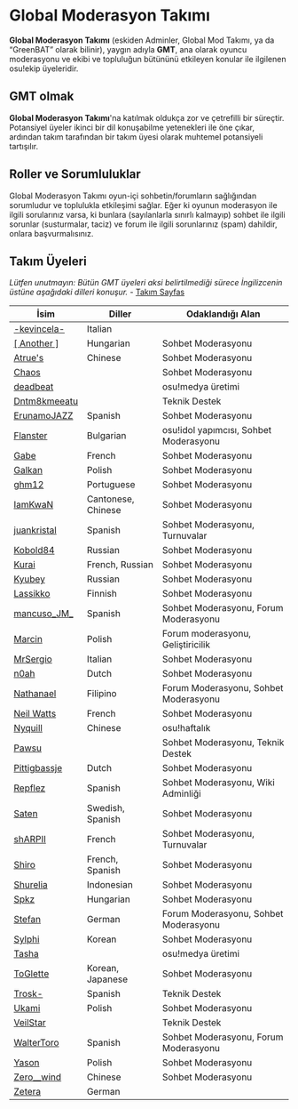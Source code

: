 Global Moderasyon Takımı
=========================

**Global Moderasyon Takımı** (eskiden Adminler, Global Mod Takımı, ya da “GreenBAT” olarak bilinir), yaygın adıyla **GMT**, ana olarak oyuncu moderasyonu ve ekibi ve topluluğun bütününü etkileyen konular ile ilgilenen osu!ekip üyeleridir.

GMT olmak
--------------

**Global Moderasyon Takımı**'na katılmak oldukça zor ve çetrefilli bir süreçtir. Potansiyel üyeler ikinci bir dil konuşabilme yetenekleri ile öne çıkar, ardından takım tarafından bir takım üyesi olarak muhtemel potansiyeli tartışılır.

Roller ve Sorumluluklar
--------------------------

Global Moderasyon Takımı oyun-içi sohbetin/forumların sağlığından sorumludur ve toplulukla etkileşimi sağlar. Eğer ki oyunun moderasyon ile ilgili sorularınız varsa, ki bunlara (sayılanlarla sınırlı kalmayıp) sohbet ile ilgili sorunlar (susturmalar, taciz) ve forum ile ilgili sorunlarınız (spam) dahildir, onlara başvurmalısınız.

Takım Üyeleri
------------

*Lütfen unutmayın: Bütün GMT üyeleri aksi belirtilmediği sürece İngilizcenin üstüne aşağıdaki dilleri konuşur.* - [Takım Sayfas](https://osu.ppy.sh/g/4)

| İsim | Diller | Odaklandığı Alan |
| ----- | --------- | ------------- |
| [-kevincela-](https://osu.ppy.sh/u/266596) | Italian | |
| [[ Another ]](https://osu.ppy.sh/u/3416573) | Hungarian | Sohbet Moderasyonu |
| [Atrue's](https://osu.ppy.sh/u/1758523) | Chinese | Sohbet Moderasyonu |
| [Chaos](https://osu.ppy.sh/u/2628870) | | Sohbet Moderasyonu |
| [deadbeat](https://osu.ppy.sh/u/128370) | | osu!medya üretimi |
| [Dntm8kmeeatu](https://osu.ppy.sh/u/5428812) | | Teknik Destek |
| [ErunamoJAZZ](https://osu.ppy.sh/u/1869764) | Spanish | Sohbet Moderasyonu |
| [Flanster](https://osu.ppy.sh/u/447818) | Bulgarian | osu!idol yapımcısı, Sohbet Moderasyonu |
| [Gabe](https://osu.ppy.sh/u/654108) | French | Sohbet Moderasyonu |
| [Galkan](https://osu.ppy.sh/u/169570) | Polish | Sohbet Moderasyonu |
| [ghm12](https://osu.ppy.sh/u/2594229) | Portuguese | Sohbet Moderasyonu |
| [IamKwaN](https://osu.ppy.sh/u/1856463) | Cantonese, Chinese | Sohbet Moderasyonu |
| [juankristal](https://osu.ppy.sh/u/443656) | Spanish | Sohbet Moderasyonu, Turnuvalar |
| [Kobold84](https://osu.ppy.sh/u/3227533) | Russian | Sohbet Moderasyonu |
| [Kurai](https://osu.ppy.sh/u/77089) | French, Russian | Sohbet Moderasyonu |
| [Kyubey](https://osu.ppy.sh/u/2195646) | Russian | Sohbet Moderasyonu |
| [Lassikko](https://osu.ppy.sh/u/7253731) | Finnish | Sohbet Moderasyonu |
| [mancuso_JM_](https://osu.ppy.sh/u/521568) | Spanish | Sohbet Moderasyonu, Forum Moderasyonu |
| [Marcin](https://osu.ppy.sh/u/722665) | Polish | Forum moderasyonu, Geliştiricilik |
| [MrSergio](https://osu.ppy.sh/u/2581696) | Italian | Sohbet Moderasyonu |
| [n0ah](https://osu.ppy.sh/u/3086393) | Dutch | Sohbet Moderasyonu |
| [Nathanael](https://osu.ppy.sh/u/2295078) | Filipino | Forum Moderasyonu, Sohbet Moderasyonu |
| [Neil Watts](https://osu.ppy.sh/u/3048059) | French | Sohbet Moderasyonu |
| [Nyquill](https://osu.ppy.sh/u/682935) | Chinese | osu!haftalık |
| [Pawsu](https://osu.ppy.sh/u/2371454) |  | Sohbet Moderasyonu, Teknik Destek |
| [Pittigbassje](https://osu.ppy.sh/u/2167433) | Dutch | Sohbet Moderasyonu |
| [Repflez](https://osu.ppy.sh/u/201392) | Spanish | Sohbet Moderasyonu, Wiki Adminliği |
| [Saten](https://osu.ppy.sh/u/444506) | Swedish, Spanish | Sohbet Moderasyonu |
| [shARPII](https://osu.ppy.sh/u/776257) | French | Sohbet Moderasyonu, Turnuvalar |
| [Shiro](https://osu.ppy.sh/u/113005) | French, Spanish | Sohbet Moderasyonu |
| [Shurelia](https://osu.ppy.sh/u/3807986) | Indonesian | Sohbet Moderasyonu |
| [Spkz](https://osu.ppy.sh/u/2964029) | Hungarian | Sohbet Moderasyonu |
| [Stefan](https://osu.ppy.sh/u/626907) | German | Forum Moderasyonu, Sohbet Moderasyonu |
| [Sylphi](https://osu.ppy.sh/u/1399551) | Korean | Sohbet Moderasyonu |
| [Tasha](https://osu.ppy.sh/u/1031958) | | osu!medya üretimi |
| [ToGlette](https://osu.ppy.sh/u/1076236)| Korean, Japanese | Sohbet Moderasyonu |
| [Trosk-](https://osu.ppy.sh/u/3469385) | Spanish | Teknik Destek |
| [Ukami](https://osu.ppy.sh/u/820865) | Polish | Sohbet Moderasyonu |
| [VeilStar](https://osu.ppy.sh/u/4255720) | | Teknik Destek |
| [WalterToro](https://osu.ppy.sh/u/5281416) | Spanish | Sohbet Moderasyonu, Forum Moderasyonu |
| [Yason](https://osu.ppy.sh/u/2574392) | Polish | Sohbet Moderasyonu |
| [Zero__wind](https://osu.ppy.sh/u/1822830) | Chinese | Sohbet Moderasyonu |
| [Zetera](https://osu.ppy.sh/u/587737) | German |  |
